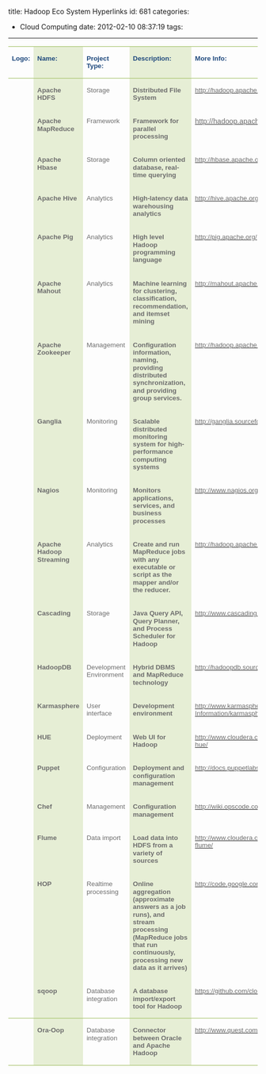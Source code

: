 title: Hadoop Eco System Hyperlinks
id: 681
categories:
  - Cloud Computing
date: 2012-02-10 08:37:19
tags:
---

<!--[if gte mso 9]&gt;-->

<!--[if gte mso 9]&gt;-->

<div class="WordSection1"><table class="MsoTableLightShadingAccent3" border="1" cellspacing="0" cellpadding="0" style='border-collapse:collapse;border:none;'><tr style='height:25pt;'><td valign="top" style='border-top:solid #9BBB59 1pt;border-left:none;border-bottom:solid #9BBB59 1pt;border-right:none;height:25pt;padding:0 5.4pt;'>

**<span style='font-size:10pt;line-height:115%;font-family:"Arial Narrow",sans-serif;color:#1F497D;'>Logo: </span>**
</td><td valign="top" style='border-top:solid #9BBB59 1pt;border-left:none;border-bottom:solid #9BBB59 1pt;border-right:none;background:#E6EED5;height:25pt;padding:0 5.4pt;'>

**<span style='font-size:10pt;line-height:115%;font-family:"Arial Narrow",sans-serif;color:#1F497D;'>Name: </span>**
</td><td valign="top" style='border-top:solid #9BBB59 1pt;border-left:none;border-bottom:solid #9BBB59 1pt;border-right:none;height:25pt;padding:0 5.4pt;'>

**<span style='font-size:10pt;line-height:115%;font-family:"Arial Narrow",sans-serif;color:#1F497D;'>Project Type: </span>**
</td><td valign="top" style='border-top:solid #9BBB59 1pt;border-left:none;border-bottom:solid #9BBB59 1pt;border-right:none;background:#E6EED5;height:25pt;padding:0 5.4pt;'>

**<span style='font-size:10pt;line-height:115%;font-family:"Arial Narrow",sans-serif;color:#1F497D;'>Description: </span>**
</td><td valign="top" style='border-top:solid #9BBB59 1pt;border-left:none;border-bottom:solid #9BBB59 1pt;border-right:none;height:25pt;padding:0 5.4pt;'>

**<span style='font-size:10pt;line-height:115%;font-family:"Arial Narrow",sans-serif;color:#1F497D;'>More Info: </span>**
</td></tr><tr style='height:21.35pt;'><td valign="top" style='border:none;height:21.35pt;padding:0 5.4pt;'></td><td valign="top" style='border:none;background:#E6EED5;height:21.35pt;padding:0 5.4pt;'>

**<span style='font-size:10pt;line-height:115%;font-family:"Arial Narrow",sans-serif;color:#6D6D6D;'>Apache HDFS</span>**<span style='color:#1F497D;'></span>
</td><td valign="top" style='border:none;height:21.35pt;padding:0 5.4pt;'>

<span style='font-size:10pt;line-height:115%;font-family:"Arial Narrow",sans-serif;color:#6D6D6D;'>Storage </span>
</td><td valign="top" style='border:none;background:#E6EED5;height:21.35pt;padding:0 5.4pt;'>

**<span style='font-size:10pt;line-height:115%;font-family:"Arial Narrow",sans-serif;color:#6D6D6D;'>Distributed File System </span>**
</td><td valign="top" style='border:none;height:21.35pt;padding:0 5.4pt;'>

<span style='font-size:10pt;line-height:115%;font-family:"Arial Narrow",sans-serif;color:#6D6D6D;'>[<span style='color:#6D6D6D;text-decoration:none;'>http://hadoop.apache.org/hdfs/</span>](http://webmail.themodcorp.com/hwebmail/services/go.php?url=http://hadoop.apache.org/hdfs/) </span>
</td></tr><tr style='height:21.35pt;'><td valign="top" style='border:none;height:21.35pt;padding:0 5.4pt;'></td><td valign="top" style='border:none;background:#E6EED5;height:21.35pt;padding:0 5.4pt;'>

**<span style='font-size:10pt;line-height:115%;font-family:"Arial Narrow",sans-serif;color:#6D6D6D;'>Apache MapReduce </span>**<span style='color:#1F497D;'></span>
</td><td valign="top" style='border:none;height:21.35pt;padding:0 5.4pt;'>

<span style='font-size:10pt;line-height:115%;font-family:"Arial Narrow",sans-serif;color:#6D6D6D;'>Framework </span>
</td><td valign="top" style='border:none;background:#E6EED5;height:21.35pt;padding:0 5.4pt;'>

**<span style='font-size:10pt;line-height:115%;font-family:"Arial Narrow",sans-serif;color:#6D6D6D;'>Framework for parallel processing </span>**
</td><td valign="top" style='border:none;height:21.35pt;padding:0 5.4pt;'>

<span style='font-size:10pt;line-height:115%;font-family:"Arial Narrow",sans-serif;color:#6D6D6D;'>[<span style='font-size:11pt;line-height:115%;color:#6D6D6D;text-decoration:none;'>http://hadoop.apache.org/mapreduce</span>](http://hadoop.apache.org/mapreduce)</span>
</td></tr><tr style='height:21.35pt;'><td valign="top" style='border:none;height:21.35pt;padding:0 5.4pt;'></td><td valign="top" style='border:none;background:#E6EED5;height:21.35pt;padding:0 5.4pt;'>

**<span style='font-size:10pt;line-height:115%;font-family:"Arial Narrow",sans-serif;color:#6D6D6D;'>Apache Hbase </span>**
</td><td valign="top" style='border:none;height:21.35pt;padding:0 5.4pt;'>

<span style='font-size:10pt;line-height:115%;font-family:"Arial Narrow",sans-serif;color:#6D6D6D;'>Storage </span>
</td><td valign="top" style='border:none;background:#E6EED5;height:21.35pt;padding:0 5.4pt;'>

**<span style='font-size:10pt;line-height:115%;font-family:"Arial Narrow",sans-serif;color:#6D6D6D;'>Column oriented database, real-time querying </span>**
</td><td valign="top" style='border:none;height:21.35pt;padding:0 5.4pt;'>

<span style='font-size:10pt;line-height:115%;font-family:"Arial Narrow",sans-serif;color:#6D6D6D;'>[<span style='color:#6D6D6D;text-decoration:none;'>http://hbase.apache.org/</span>](http://webmail.themodcorp.com/hwebmail/services/go.php?url=http://hbase.apache.org/) </span>
</td></tr><tr style='height:21.35pt;'><td valign="top" style='border:none;height:21.35pt;padding:0 5.4pt;'></td><td valign="top" style='border:none;background:#E6EED5;height:21.35pt;padding:0 5.4pt;'>

**<span style='font-size:10pt;line-height:115%;font-family:"Arial Narrow",sans-serif;color:#6D6D6D;'>Apache Hive </span>**
</td><td valign="top" style='border:none;height:21.35pt;padding:0 5.4pt;'>

<span style='font-size:10pt;line-height:115%;font-family:"Arial Narrow",sans-serif;color:#6D6D6D;'>Analytics </span>
</td><td valign="top" style='border:none;background:#E6EED5;height:21.35pt;padding:0 5.4pt;'>

**<span style='font-size:10pt;line-height:115%;font-family:"Arial Narrow",sans-serif;color:#6D6D6D;'>High-latency data warehousing analytics </span>**
</td><td valign="top" style='border:none;height:21.35pt;padding:0 5.4pt;'>

<span style='font-size:10pt;line-height:115%;font-family:"Arial Narrow",sans-serif;color:#6D6D6D;'>[<span style='color:#6D6D6D;text-decoration:none;'>http://hive.apache.org/</span>](http://webmail.themodcorp.com/hwebmail/services/go.php?url=http://hive.apache.org/) </span>
</td></tr><tr style='height:21.35pt;'><td valign="top" style='border:none;height:21.35pt;padding:0 5.4pt;'></td><td valign="top" style='border:none;background:#E6EED5;height:21.35pt;padding:0 5.4pt;'>

**<span style='font-size:10pt;line-height:115%;font-family:"Arial Narrow",sans-serif;color:#6D6D6D;'>Apache Pig </span>**
</td><td valign="top" style='border:none;height:21.35pt;padding:0 5.4pt;'>

<span style='font-size:10pt;line-height:115%;font-family:"Arial Narrow",sans-serif;color:#6D6D6D;'>Analytics </span>
</td><td valign="top" style='border:none;background:#E6EED5;height:21.35pt;padding:0 5.4pt;'>

**<span style='font-size:10pt;line-height:115%;font-family:"Arial Narrow",sans-serif;color:#6D6D6D;'>High level Hadoop programming language </span>**
</td><td valign="top" style='border:none;height:21.35pt;padding:0 5.4pt;'>

<span style='font-size:10pt;line-height:115%;font-family:"Arial Narrow",sans-serif;color:#6D6D6D;'>[<span style='color:#6D6D6D;text-decoration:none;'>http://pig.apache.org/</span>](http://webmail.themodcorp.com/hwebmail/services/go.php?url=http://pig.apache.org/) </span>
</td></tr><tr style='height:21.35pt;'><td valign="top" style='border:none;height:21.35pt;padding:0 5.4pt;'></td><td valign="top" style='border:none;background:#E6EED5;height:21.35pt;padding:0 5.4pt;'>

**<span style='font-size:10pt;line-height:115%;font-family:"Arial Narrow",sans-serif;color:#6D6D6D;'>Apache Mahout </span>**
</td><td valign="top" style='border:none;height:21.35pt;padding:0 5.4pt;'>

<span style='font-size:10pt;line-height:115%;font-family:"Arial Narrow",sans-serif;color:#6D6D6D;'>Analytics </span>
</td><td valign="top" style='border:none;background:#E6EED5;height:21.35pt;padding:0 5.4pt;'>

**<span style='font-size:10pt;line-height:115%;font-family:"Arial Narrow",sans-serif;color:#6D6D6D;'>Machine learning for clustering, classification, recommendation, and itemset mining </span>**
</td><td valign="top" style='border:none;height:21.35pt;padding:0 5.4pt;'>

<span style='font-size:10pt;line-height:115%;font-family:"Arial Narrow",sans-serif;color:#6D6D6D;'>[<span style='color:#6D6D6D;text-decoration:none;'>http://mahout.apache.org/</span>](http://webmail.themodcorp.com/hwebmail/services/go.php?url=http://mahout.apache.org/) </span>
</td></tr><tr style='height:23.9pt;'><td valign="top" style='border:none;height:23.9pt;padding:0 5.4pt;'></td><td valign="top" style='border:none;background:#E6EED5;height:23.9pt;padding:0 5.4pt;'>

**<span style='font-size:10pt;line-height:115%;font-family:"Arial Narrow",sans-serif;color:#6D6D6D;'>Apache Zookeeper </span>**
</td><td valign="top" style='border:none;height:23.9pt;padding:0 5.4pt;'>

<span style='font-size:10pt;line-height:115%;font-family:"Arial Narrow",sans-serif;color:#6D6D6D;'>Management </span>
</td><td valign="top" style='border:none;background:#E6EED5;height:23.9pt;padding:0 5.4pt;'>

**<span style='font-size:10pt;line-height:115%;font-family:"Arial Narrow",sans-serif;color:#6D6D6D;'>Configuration information, naming, providing distributed synchronization, and providing group services. </span>**
</td><td valign="top" style='border:none;height:23.9pt;padding:0 5.4pt;'>

<span style='font-size:10pt;line-height:115%;font-family:"Arial Narrow",sans-serif;color:#6D6D6D;'>[<span style='color:#6D6D6D;text-decoration:none;'>http://hadoop.apache.org/zookeeper/</span>](http://webmail.themodcorp.com/hwebmail/services/go.php?url=http://hadoop.apache.org/zookeeper/) </span>
</td></tr><tr style='height:21.35pt;'><td valign="top" style='border:none;height:21.35pt;padding:0 5.4pt;'></td><td valign="top" style='border:none;background:#E6EED5;height:21.35pt;padding:0 5.4pt;'>

**<span style='font-size:10pt;line-height:115%;font-family:"Arial Narrow",sans-serif;color:#6D6D6D;'>Ganglia </span>**
</td><td valign="top" style='border:none;height:21.35pt;padding:0 5.4pt;'>

<span style='font-size:10pt;line-height:115%;font-family:"Arial Narrow",sans-serif;color:#6D6D6D;'>Monitoring </span>
</td><td valign="top" style='border:none;background:#E6EED5;height:21.35pt;padding:0 5.4pt;'>

**<span style='font-size:10pt;line-height:115%;font-family:"Arial Narrow",sans-serif;color:#6D6D6D;'>Scalable distributed monitoring system for high-performance computing systems </span>**
</td><td valign="top" style='border:none;height:21.35pt;padding:0 5.4pt;'>

<span style='font-size:10pt;line-height:115%;font-family:"Arial Narrow",sans-serif;color:#6D6D6D;'>[<span style='color:#6D6D6D;text-decoration:none;'>http://ganglia.sourceforge.net/</span>](http://webmail.themodcorp.com/hwebmail/services/go.php?url=http://ganglia.sourceforge.net/) </span>
</td></tr><tr style='height:21.35pt;'><td valign="top" style='border:none;height:21.35pt;padding:0 5.4pt;'></td><td valign="top" style='border:none;background:#E6EED5;height:21.35pt;padding:0 5.4pt;'>

**<span style='font-size:10pt;line-height:115%;font-family:"Arial Narrow",sans-serif;color:#6D6D6D;'>Nagios </span>**
</td><td valign="top" style='border:none;height:21.35pt;padding:0 5.4pt;'>

<span style='font-size:10pt;line-height:115%;font-family:"Arial Narrow",sans-serif;color:#6D6D6D;'>Monitoring </span>
</td><td valign="top" style='border:none;background:#E6EED5;height:21.35pt;padding:0 5.4pt;'>

**<span style='font-size:10pt;line-height:115%;font-family:"Arial Narrow",sans-serif;color:#6D6D6D;'>Monitors applications, services, and business processes </span>**
</td><td valign="top" style='border:none;height:21.35pt;padding:0 5.4pt;'>

<span style='font-size:10pt;line-height:115%;font-family:"Arial Narrow",sans-serif;color:#6D6D6D;'>[<span style='color:#6D6D6D;text-decoration:none;'>http://www.nagios.org/about/</span>](http://webmail.themodcorp.com/hwebmail/services/go.php?url=http://www.nagios.org/about/) </span>
</td></tr><tr style='height:23.9pt;'><td valign="top" style='border:none;height:23.9pt;padding:0 5.4pt;'></td><td valign="top" style='border:none;background:#E6EED5;height:23.9pt;padding:0 5.4pt;'>

**<span style='font-size:10pt;line-height:115%;font-family:"Arial Narrow",sans-serif;color:#6D6D6D;'>Apache Hadoop Streaming </span>**
</td><td valign="top" style='border:none;height:23.9pt;padding:0 5.4pt;'>

<span style='font-size:10pt;line-height:115%;font-family:"Arial Narrow",sans-serif;color:#6D6D6D;'>Analytics </span>
</td><td valign="top" style='border:none;background:#E6EED5;height:23.9pt;padding:0 5.4pt;'>

**<span style='font-size:10pt;line-height:115%;font-family:"Arial Narrow",sans-serif;color:#6D6D6D;'>Create and run MapReduce jobs with any executable or script as the mapper and/or the reducer. </span>**
</td><td valign="top" style='border:none;height:23.9pt;padding:0 5.4pt;'>

<span style='font-size:10pt;line-height:115%;font-family:"Arial Narrow",sans-serif;color:#6D6D6D;'>[<span style='color:#6D6D6D;text-decoration:none;'>http://hadoop.apache.org/common/docs/r0.15.2/streaming.html</span>](http://webmail.themodcorp.com/hwebmail/services/go.php?url=http://hadoop.apache.org/common/docs/r0.15.2/streaming.html) </span>
</td></tr><tr style='height:21.35pt;'><td valign="top" style='border:none;height:21.35pt;padding:0 5.4pt;'></td><td valign="top" style='border:none;background:#E6EED5;height:21.35pt;padding:0 5.4pt;'>

**<span style='font-size:10pt;line-height:115%;font-family:"Arial Narrow",sans-serif;color:#6D6D6D;'>Cascading </span>**
</td><td valign="top" style='border:none;height:21.35pt;padding:0 5.4pt;'>

<span style='font-size:10pt;line-height:115%;font-family:"Arial Narrow",sans-serif;color:#6D6D6D;'>Storage </span>
</td><td valign="top" style='border:none;background:#E6EED5;height:21.35pt;padding:0 5.4pt;'>

**<span style='font-size:10pt;line-height:115%;font-family:"Arial Narrow",sans-serif;color:#6D6D6D;'>Java Query API, Query Planner, and Process Scheduler for Hadoop </span>**
</td><td valign="top" style='border:none;height:21.35pt;padding:0 5.4pt;'>

<span style='font-size:10pt;line-height:115%;font-family:"Arial Narrow",sans-serif;color:#6D6D6D;'>[<span style='color:#6D6D6D;text-decoration:none;'>http://www.cascading.org/</span>](http://webmail.themodcorp.com/hwebmail/services/go.php?url=http://www.cascading.org/) </span>
</td></tr><tr style='height:23.9pt;'><td valign="top" style='border:none;height:23.9pt;padding:0 5.4pt;'></td><td valign="top" style='border:none;background:#E6EED5;height:23.9pt;padding:0 5.4pt;'>

**<span style='font-size:10pt;line-height:115%;font-family:"Arial Narrow",sans-serif;color:#6D6D6D;'>HadoopDB </span>**
</td><td valign="top" style='border:none;height:23.9pt;padding:0 5.4pt;'>

<span style='font-size:10pt;line-height:115%;font-family:"Arial Narrow",sans-serif;color:#6D6D6D;'>Development Environment </span>
</td><td valign="top" style='border:none;background:#E6EED5;height:23.9pt;padding:0 5.4pt;'>

**<span style='font-size:10pt;line-height:115%;font-family:"Arial Narrow",sans-serif;color:#6D6D6D;'>Hybrid DBMS and MapReduce technology </span>**
</td><td valign="top" style='border:none;height:23.9pt;padding:0 5.4pt;'>

<span style='font-size:10pt;line-height:115%;font-family:"Arial Narrow",sans-serif;color:#6D6D6D;'>[<span style='color:#6D6D6D;text-decoration:none;'>http://hadoopdb.sourceforge.net/guide/</span>](http://webmail.themodcorp.com/hwebmail/services/go.php?url=http://hadoopdb.sourceforge.net/guide/) </span>
</td></tr><tr style='height:23.9pt;'><td valign="top" style='border:none;height:23.9pt;padding:0 5.4pt;'></td><td valign="top" style='border:none;background:#E6EED5;height:23.9pt;padding:0 5.4pt;'>

**<span style='font-size:10pt;line-height:115%;font-family:"Arial Narrow",sans-serif;color:#6D6D6D;'>Karmasphere </span>**
</td><td valign="top" style='border:none;height:23.9pt;padding:0 5.4pt;'>

<span style='font-size:10pt;line-height:115%;font-family:"Arial Narrow",sans-serif;color:#6D6D6D;'>User interface </span>
</td><td valign="top" style='border:none;background:#E6EED5;height:23.9pt;padding:0 5.4pt;'>

**<span style='font-size:10pt;line-height:115%;font-family:"Arial Narrow",sans-serif;color:#6D6D6D;'>Development environment </span>**
</td><td valign="top" style='border:none;height:23.9pt;padding:0 5.4pt;'>

<span style='font-size:10pt;line-height:115%;font-family:"Arial Narrow",sans-serif;color:#6D6D6D;'>[<span style='color:#6D6D6D;text-decoration:none;'>http://www.karmasphere.com/Products-Information/karmasphere-studio.html</span>](http://webmail.themodcorp.com/hwebmail/services/go.php?url=http://www.karmasphere.com/Products-Information/karmasphere-studio.html) </span>
</td></tr><tr style='height:23.9pt;'><td valign="top" style='border:none;height:23.9pt;padding:0 5.4pt;'></td><td valign="top" style='border:none;background:#E6EED5;height:23.9pt;padding:0 5.4pt;'>

**<span style='font-size:10pt;line-height:115%;font-family:"Arial Narrow",sans-serif;color:#6D6D6D;'>HUE </span>**
</td><td valign="top" style='border:none;height:23.9pt;padding:0 5.4pt;'>

<span style='font-size:10pt;line-height:115%;font-family:"Arial Narrow",sans-serif;color:#6D6D6D;'>Deployment </span>
</td><td valign="top" style='border:none;background:#E6EED5;height:23.9pt;padding:0 5.4pt;'>

**<span style='font-size:10pt;line-height:115%;font-family:"Arial Narrow",sans-serif;color:#6D6D6D;'>Web UI for Hadoop </span>**
</td><td valign="top" style='border:none;height:23.9pt;padding:0 5.4pt;'>

<span style='font-size:10pt;line-height:115%;font-family:"Arial Narrow",sans-serif;color:#6D6D6D;'>[<span style='color:#6D6D6D;text-decoration:none;'>http://www.cloudera.com/blog/2010/07/whats-new-in-cdh3b2-hue/</span>](http://webmail.themodcorp.com/hwebmail/services/go.php?url=http://www.cloudera.com/blog/2010/07/whats-new-in-cdh3b2-hue/) </span>
</td></tr><tr style='height:23.9pt;'><td valign="top" style='border:none;height:23.9pt;padding:0 5.4pt;'></td><td valign="top" style='border:none;background:#E6EED5;height:23.9pt;padding:0 5.4pt;'>

**<span style='font-size:10pt;line-height:115%;font-family:"Arial Narrow",sans-serif;color:#6D6D6D;'>Puppet </span>**
</td><td valign="top" style='border:none;height:23.9pt;padding:0 5.4pt;'>

<span style='font-size:10pt;line-height:115%;font-family:"Arial Narrow",sans-serif;color:#6D6D6D;'>Configuration </span>
</td><td valign="top" style='border:none;background:#E6EED5;height:23.9pt;padding:0 5.4pt;'>

**<span style='font-size:10pt;line-height:115%;font-family:"Arial Narrow",sans-serif;color:#6D6D6D;'>Deployment and configuration management </span>**
</td><td valign="top" style='border:none;height:23.9pt;padding:0 5.4pt;'>

<span style='font-size:10pt;line-height:115%;font-family:"Arial Narrow",sans-serif;color:#6D6D6D;'>[<span style='color:#6D6D6D;text-decoration:none;'>http://docs.puppetlabs.com/guides/introduction.html</span>](http://webmail.themodcorp.com/hwebmail/services/go.php?url=http://docs.puppetlabs.com/guides/introduction.html) </span>
</td></tr><tr style='height:21.35pt;'><td valign="top" style='border:none;height:21.35pt;padding:0 5.4pt;'></td><td valign="top" style='border:none;background:#E6EED5;height:21.35pt;padding:0 5.4pt;'>

**<span style='font-size:10pt;line-height:115%;font-family:"Arial Narrow",sans-serif;color:#6D6D6D;'>Chef </span>**
</td><td valign="top" style='border:none;height:21.35pt;padding:0 5.4pt;'>

<span style='font-size:10pt;line-height:115%;font-family:"Arial Narrow",sans-serif;color:#6D6D6D;'>Management </span>
</td><td valign="top" style='border:none;background:#E6EED5;height:21.35pt;padding:0 5.4pt;'>

**<span style='font-size:10pt;line-height:115%;font-family:"Arial Narrow",sans-serif;color:#6D6D6D;'>Configuration management </span>**
</td><td valign="top" style='border:none;height:21.35pt;padding:0 5.4pt;'>

<span style='font-size:10pt;line-height:115%;font-family:"Arial Narrow",sans-serif;color:#6D6D6D;'>[<span style='color:#6D6D6D;text-decoration:none;'>http://wiki.opscode.com/display/chef/Home</span>](http://webmail.themodcorp.com/hwebmail/services/go.php?url=http://wiki.opscode.com/display/chef/Home) </span>
</td></tr><tr style='height:23.9pt;'><td valign="top" style='border:none;height:23.9pt;padding:0 5.4pt;'></td><td valign="top" style='border:none;background:#E6EED5;height:23.9pt;padding:0 5.4pt;'>

**<span style='font-size:10pt;line-height:115%;font-family:"Arial Narrow",sans-serif;color:#6D6D6D;'>Flume </span>**
</td><td valign="top" style='border:none;height:23.9pt;padding:0 5.4pt;'>

<span style='font-size:10pt;line-height:115%;font-family:"Arial Narrow",sans-serif;color:#6D6D6D;'>Data import </span>
</td><td valign="top" style='border:none;background:#E6EED5;height:23.9pt;padding:0 5.4pt;'>

**<span style='font-size:10pt;line-height:115%;font-family:"Arial Narrow",sans-serif;color:#6D6D6D;'>Load data into HDFS from a variety of sources </span>**
</td><td valign="top" style='border:none;height:23.9pt;padding:0 5.4pt;'>

<span style='font-size:10pt;line-height:115%;font-family:"Arial Narrow",sans-serif;color:#6D6D6D;'>[<span style='color:#6D6D6D;text-decoration:none;'>http://www.cloudera.com/blog/2010/07/whats-new-in-cdh3b2-flume/</span>](http://webmail.themodcorp.com/hwebmail/services/go.php?url=http://www.cloudera.com/blog/2010/07/whats-new-in-cdh3b2-flume/) </span>
</td></tr><tr style='height:26.95pt;'><td valign="top" style='border:none;height:26.95pt;padding:0 5.4pt;'></td><td valign="top" style='border:none;background:#E6EED5;height:26.95pt;padding:0 5.4pt;'>

**<span style='font-size:10pt;line-height:115%;font-family:"Arial Narrow",sans-serif;color:#6D6D6D;'>HOP </span>**
</td><td valign="top" style='border:none;height:26.95pt;padding:0 5.4pt;'>

<span style='font-size:10pt;line-height:115%;font-family:"Arial Narrow",sans-serif;color:#6D6D6D;'>Realtime processing </span>
</td><td valign="top" style='border:none;background:#E6EED5;height:26.95pt;padding:0 5.4pt;'>

**<span style='font-size:10pt;line-height:115%;font-family:"Arial Narrow",sans-serif;color:#6D6D6D;'>Online aggregation (approximate answers as a job runs), and stream processing (MapReduce jobs that run continuously, processing new data as it arrives) </span>**
</td><td valign="top" style='border:none;height:26.95pt;padding:0 5.4pt;'>

<span style='font-size:10pt;line-height:115%;font-family:"Arial Narrow",sans-serif;color:#6D6D6D;'>[<span style='color:#6D6D6D;text-decoration:none;'>http://code.google.com/p/hop/</span>](http://webmail.themodcorp.com/hwebmail/services/go.php?url=http://code.google.com/p/hop/) </span>
</td></tr><tr style='height:21.35pt;'><td valign="top" style='border:none;height:21.35pt;padding:0 5.4pt;'></td><td valign="top" style='border:none;background:#E6EED5;height:21.35pt;padding:0 5.4pt;'>

**<span style='font-size:10pt;line-height:115%;font-family:"Arial Narrow",sans-serif;color:#6D6D6D;'>sqoop </span>**
</td><td valign="top" style='border:none;height:21.35pt;padding:0 5.4pt;'>

<span style='font-size:10pt;line-height:115%;font-family:"Arial Narrow",sans-serif;color:#6D6D6D;'>Database integration </span>
</td><td valign="top" style='border:none;background:#E6EED5;height:21.35pt;padding:0 5.4pt;'>

**<span style='font-size:10pt;line-height:115%;font-family:"Arial Narrow",sans-serif;color:#6D6D6D;'>A database import/export tool for Hadoop </span>**
</td><td valign="top" style='border:none;height:21.35pt;padding:0 5.4pt;'>

<span style='font-size:10pt;line-height:115%;font-family:"Arial Narrow",sans-serif;color:#6D6D6D;'>[<span style='color:#6D6D6D;text-decoration:none;'>https://github.com/cloudera/sqoop</span>](http://webmail.themodcorp.com/hwebmail/services/go.php?url=https://github.com/cloudera/sqoop) </span>
</td></tr><tr style='height:21.35pt;'><td valign="top" style='border-top:solid #9BBB59 1pt;border-left:none;border-bottom:solid #9BBB59 1pt;border-right:none;height:21.35pt;padding:0 5.4pt;'></td><td valign="top" style='border-top:solid #9BBB59 1pt;border-left:none;border-bottom:solid #9BBB59 1pt;border-right:none;background:#E6EED5;height:21.35pt;padding:0 5.4pt;'>

**<span style='font-size:10pt;line-height:115%;font-family:"Arial Narrow",sans-serif;color:#6D6D6D;'>Ora-Oop </span>**
</td><td valign="top" style='border-top:solid #9BBB59 1pt;border-left:none;border-bottom:solid #9BBB59 1pt;border-right:none;height:21.35pt;padding:0 5.4pt;'>

<span style='font-size:10pt;line-height:115%;font-family:"Arial Narrow",sans-serif;color:#6D6D6D;'>Database integration </span>
</td><td valign="top" style='border-top:solid #9BBB59 1pt;border-left:none;border-bottom:solid #9BBB59 1pt;border-right:none;background:#E6EED5;height:21.35pt;padding:0 5.4pt;'>

**<span style='font-size:10pt;line-height:115%;font-family:"Arial Narrow",sans-serif;color:#6D6D6D;'>Connector between Oracle and Apache Hadoop </span>**
</td><td valign="top" style='border-top:solid #9BBB59 1pt;border-left:none;border-bottom:solid #9BBB59 1pt;border-right:none;height:21.35pt;padding:0 5.4pt;'>

<span style='font-size:10pt;line-height:115%;font-family:"Arial Narrow",sans-serif;color:#6D6D6D;'>[<span style='color:#6D6D6D;text-decoration:none;'>http://www.quest.com/Ora-Oop/</span>](http://webmail.themodcorp.com/hwebmail/services/go.php?url=http://www.quest.com/Ora-Oop/) </span>
</td></tr></table>

<span style='color:#1F497D;'>&nbsp;</span>
</div>
<div class="fb-comments"></div>